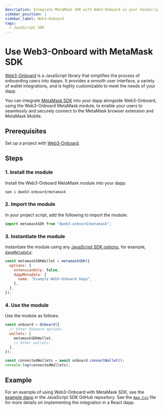 ```yaml
---
description: Integrate MetaMask SDK with Web3-Onboard in your JavaScript dapp.
sidebar_position: 1
sidebar_label: Web3-Onboard
tags:
  - JavaScript SDK
---
```


# Use Web3-Onboard with MetaMask SDK

[Web3-Onboard](https://onboard.blocknative.com/) is a JavaScript library that simplifies the process
of onboarding users into dapps.
It provides a smooth user interface, a variety of wallet integrations, and is highly customizable to
meet the needs of your dapp.

You can integrate [MetaMask SDK](../../../concepts/sdk/index.md) into your dapp alongside Web3-Onboard,
using the Web3-Onboard MetaMask module, to enable your users to seamlessly and securely connect to
the MetaMask browser extension and MetaMask Mobile.

## Prerequisites

Set up a project with [Web3-Onboard](https://onboard.blocknative.com/docs/getting-started/installation).

## Steps

### 1. Install the module

Install the Web3-Onboard MetaMask module into your dapp:

```bash
npm i @web3-onboard/metamask
```

### 2. Import the module

In your project script, add the following to import the module:

```javascript
import metamaskSDK from "@web3-onboard/metamask";
```

### 3. Instantiate the module

Instantiate the module using any [JavaScript SDK options](../../../reference/sdk-js-options.md), for
example, [`dappMetadata`](../../../reference/sdk-js-options.md#dappmetadata):

```javascript
const metamaskSDKWallet = metamaskSDK({
  options: {
    extensionOnly: false,
    dappMetadata: {
      name: "Example Web3-Onboard Dapp",
    },
  },
});
```

### 4. Use the module

Use the module as follows:

```javascript
const onboard = Onboard({
  // Other Onboard options.
  wallets: [
    metamaskSDKWallet,
    // Other wallets.
  ],
});

const connectedWallets = await onboard.connectWallet();
console.log(connectedWallets);
```

## Example

For an example of using Web3-Onboard with MetaMask SDK, see the
[example dapp](https://github.com/MetaMask/metamask-sdk/tree/main/packages/examples/with-web3onboard)
in the JavaScript SDK GitHub repository.
See the [`App.tsx`](https://github.com/MetaMask/metamask-sdk/blob/main/packages/examples/with-web3onboard/src/App.tsx)
file for more details on implementing the integration in a React dapp.
